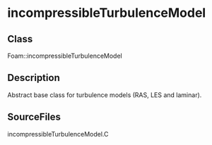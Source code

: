 # incompressibleTurbulenceModel 
## Class
Foam::incompressibleTurbulenceModel

## Description
Abstract base class for turbulence models (RAS, LES and laminar).

## SourceFiles
incompressibleTurbulenceModel.C

